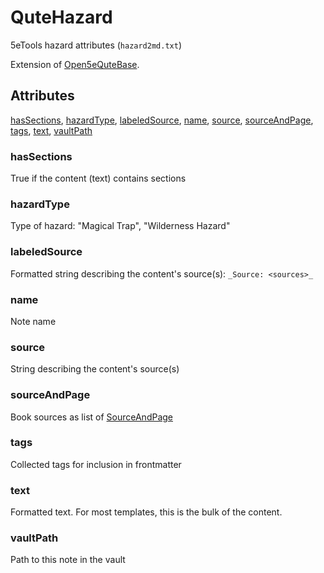 # QuteHazard

5eTools hazard attributes (`hazard2md.txt`)

Extension of [Open5eQuteBase](Open5eQuteBase.md).

## Attributes

[hasSections](#hassections), [hazardType](#hazardtype), [labeledSource](#labeledsource), [name](#name), [source](#source), [sourceAndPage](#sourceandpage), [tags](#tags), [text](#text), [vaultPath](#vaultpath)


### hasSections

True if the content (text) contains sections

### hazardType

Type of hazard: "Magical Trap", "Wilderness Hazard"

### labeledSource

Formatted string describing the content's source(s): `_Source: <sources>_`

### name

Note name

### source

String describing the content's source(s)

### sourceAndPage

Book sources as list of [SourceAndPage](../SourceAndPage.md)

### tags

Collected tags for inclusion in frontmatter

### text

Formatted text. For most templates, this is the bulk of the content.

### vaultPath

Path to this note in the vault
